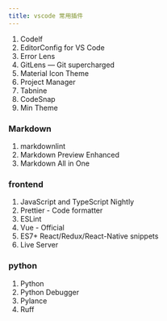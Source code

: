 ```yaml
---
title: vscode 常用插件
---
```


1. Codelf
2. EditorConfig for VS Code
3. Error Lens
4. GitLens — Git supercharged
5. Material Icon Theme
6. Project Manager
7. Tabnine
8. CodeSnap
9. Min Theme

### Markdown

1. markdownlint
2. Markdown Preview Enhanced
3. Markdown All in One

### frontend

1. JavaScript and TypeScript Nightly
2. Prettier - Code formatter
3. ESLint
4. Vue - Official
5. ES7+ React/Redux/React-Native snippets
6. Live Server

### python

1. Python
2. Python Debugger
3. Pylance
4. Ruff
